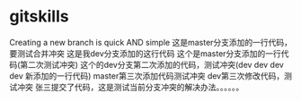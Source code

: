# gitskills
Creating a new branch is quick AND simple
这是master分支添加的一行代码，要测试合并冲突
这是我dev分支添加的这行代码
这个是master分支添加的一行代码(第二次测试冲突)
这个的dev分支第二次添加的代码，测试冲突(dev dev dev dev 新添加的一行代码)
master第三次添加代码测试冲突
dev第三次修改代码，测试冲突
张三提交了代码，这是测试当前分支冲突的解决办法。。。。。。
